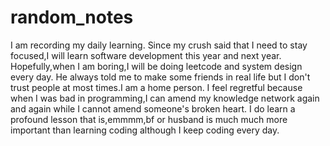 # random_notes
I am recording my daily learning. 
Since my crush said that I need to stay focused,I will learn software development this year and next year.
Hopefully,when I am boring,I will be doing leetcode and system design every day.
He always told me to make some friends in real life but I don't trust people at most times.I am a home person.
I feel regretful because when I was bad in programming,I can amend my knowledge network again and again while I cannot
amend someone's broken heart.
I do learn a profound lesson that is,emmmm,bf or husband is much much more important than learning coding although I keep coding every day.

